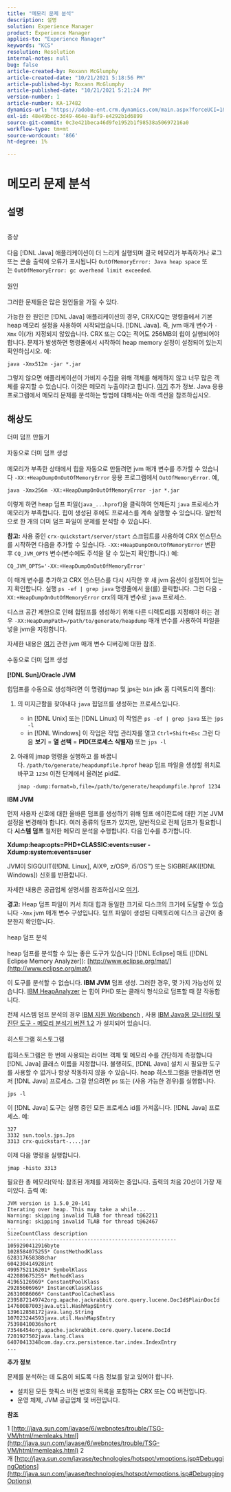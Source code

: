 ```yaml
---
title: "메모리 문제 분석"
description: 설명
solution: Experience Manager
product: Experience Manager
applies-to: "Experience Manager"
keywords: "KCS"
resolution: Resolution
internal-notes: null
bug: false
article-created-by: Roxann McGlumphy
article-created-date: "10/21/2021 5:18:56 PM"
article-published-by: Roxann McGlumphy
article-published-date: "10/21/2021 5:21:24 PM"
version-number: 1
article-number: KA-17482
dynamics-url: "https://adobe-ent.crm.dynamics.com/main.aspx?forceUCI=1&pagetype=entityrecord&etn=knowledgearticle&id=ef6bccf5-9232-ec11-b6e5-000d3a5ba97a"
exl-id: 48e49bcc-3d49-464e-8af9-e4292b1d6899
source-git-commit: 0c3e421beca46d9fe1952b1f98538a50697216a0
workflow-type: tm+mt
source-wordcount: '866'
ht-degree: 1%

---
```


# 메모리 문제 분석

## 설명

<br>증상<br><br>
다음 [!DNL Java] 애플리케이션이 더 느리게 실행되며 결국 메모리가 부족하거나 로그 또는 콘솔 출력에 오류가 표시됩니다 `OutOfMemoryError: Java heap space` 또는 `OutOfMemoryError: gc overhead limit exceeded`.
<br><br>원인<br><br>
그러한 문제들은 많은 원인들을 가질 수 있다.

가능한 한 원인은 [!DNL Java] 애플리케이션의 경우, CRX/CQ는 명령줄에서 기본 heap 메모리 설정을 사용하여 시작되었습니다. [!DNL Java]. 즉, jvm 매개 변수가 `-Xmx` 이(가) 지정되지 않았습니다. CRX 또는 CQ는 적어도 256MB의 힙이 실행되어야 합니다. 문제가 발생하면 명령줄에서 시작하여 heap memory 설정이 설정되어 있는지 확인하십시오. 예:


```
java -Xmx512m -jar *.jar
```


그렇지 않으면 애플리케이션이 가비지 수집을 위해 객체를 해제하지 않고 너무 많은 객체를 유지할 수 있습니다. 이것은 메모리 누출이라고 합니다. [여기](http://java.sun.com/javase/6/webnotes/trouble/TSG-VM/html/memleaks.html) 추가 정보. Java 응용 프로그램에서 메모리 문제를 분석하는 방법에 대해서는 아래 섹션을 참조하십시오.


## 해상도

더미 덤프 만들기<br><br>자동으로 더미 덤프 생성<br><br>
메모리가 부족한 상태에서 힙을 자동으로 만들려면 jvm 매개 변수를 추가할 수 있습니다 `-XX:+HeapDumpOnOutOfMemoryError` 응용 프로그램에서 `OutOfMemoryError`. 예,


```
java -Xmx256m -XX:+HeapDumpOnOutOfMemoryError -jar *.jar
```


이렇게 하면 heap 덤프 파일(`java_...hprof`)을 클릭하여 언제든지 `java` 프로세스가 메모리가 부족합니다. 힙이 생성된 후에도 프로세스를 계속 실행할 수 있습니다. 일반적으로 한 개의 더미 덤프 파일이 문제를 분석할 수 있습니다.

<b>참고:</b> 사용 중인 `crx-quickstart/server/start` 스크립트를 사용하여 CRX 인스턴스를 시작하면 다음을 추가할 수 있습니다. `-XX:+HeapDumpOnOutOfMemoryError` 변환 후 `CQ_JVM_OPTS` 변수(변수에도 주석을 달 수 있는지 확인합니다.) 예:


```
CQ_JVM_OPTS='-XX:+HeapDumpOnOutOfMemoryError'
```


이 매개 변수를 추가하고 CRX 인스턴스를 다시 시작한 후 새 jvm 옵션이 설정되어 있는지 확인합니다. 실행 `ps -ef | grep java` 명령줄에서 을(를) 클릭합니다. 그런 다음 `-XX:+HeapDumpOnOutOfMemoryError` crx의 매개 변수로 `java` 프로세스.

디스크 공간 제한으로 인해 힙덤프를 생성하기 위해 다른 디렉토리를 지정해야 하는 경우 `-XX:HeapDumpPath=/path/to/generate/heapdump` 매개 변수를 사용하여 파일을 넣을 jvm을 지정합니다.

자세한 내용은 [여기](http://java.sun.com/javase/technologies/hotspot/vmoptions.jsp#DebuggingOptions) 관련 jvm 매개 변수 디버깅에 대한 참조.
<br><br>수동으로 더미 덤프 생성<br><br>
<b>[!DNL Sun]/Oracle JVM</b>

힙덤프를 수동으로 생성하려면 이 명령(jmap 및 jps는 `bin` jdk 홈 디렉토리의 폴더):

1. 의 미지근함을 찾아내다 `java` 힙덤프를 생성하는 프로세스입니다.
   - in [!DNL Unix] 또는 [!DNL Linux] 이 작업은 `ps -ef | grep java` 또는 `jps -l`
   - in [!DNL Windows] 이 작업은 작업 관리자를 열고 `Ctrl+Shift+Esc` 그런 다음 <b>보기</b> = <b>열 선택</b> = <b>PID(프로세스 식별자)</b> 또는 `jps -l`
2. 아래의 jmap 명령을 실행하고 를 바꿉니다. `/path/to/generate/heapdumpfile.hprof` heap 덤프 파일을 생성할 위치로 바꾸고 `1234` 이전 단계에서 올려본 pid로.

   ```
   jmap -dump:format=b,file=/path/to/generate/heapdumpfile.hprof 1234
   ```


<b>IBM JVM</b>

먼저 사용자 신호에 대한 올바른 덤프를 생성하기 위해 덤프 에이전트에 대한 기본 JVM 설정을 변경해야 합니다. 여러 종류의 덤프가 있지만, 일반적으로 전체 덤프가 필요합니다 <b>시스템 덤프</b> 철저한 메모리 분석을 수행합니다. 다음 인수를 추가합니다.

<b>Xdump:heap:opts=PHD+CLASSIC:events=user -Xdump:system:events=user</b>

JVM이 SIGQUIT([!DNL Linux], AIX®, z/OS®, i5/OS™) 또는 SIGBREAK([!DNL Windows]) 신호를 반환합니다.

자세한 내용은 공급업체 설명서를 참조하십시오 [여기](http://pic.dhe.ibm.com/infocenter/java7sdk/v7r0/index.jsp?topic=%2Fcom.ibm.java.aix.70.doc%2Fdiag%2Fpreface%2Fchanges_70%2Foverview_gc.html).

<b>경고:</b> Heap 덤프 파일이 커서 최대 힙과 동일한 크기로 디스크의 크기에 도달할 수 있습니다 `-Xmx` jvm 매개 변수 구성입니다. 덤프 파일이 생성된 디렉토리에 디스크 공간이 충분한지 확인합니다.
<br><br>heap 덤프 분석<br><br>
heap 덤프를 분석할 수 있는 좋은 도구가 있습니다 [!DNL Eclipse] 매트 ([!DNL Eclipse Memory Analyzer]): [http://www.eclipse.org/mat/](http://www.eclipse.org/mat/)

이 도구를 분석할 수 없습니다. <b>IBM JVM</b> 덤프 생성. 그러한 경우, 몇 가지 가능성이 있습니다. [IBM HeapAnalyzer](https://www.ibm.com/developerworks/community/groups/service/html/communityview?communityUuid=4544bafe-c7a2-455f-9d43-eb866ea60091) 는 힙이 PHD 또는 클래식 형식으로 덤프할 때 잘 작동합니다.

전체 시스템 덤프 분석의 경우 [IBM 지원 Workbench](http://www-01.ibm.com/software/support/isa/) , 사용 [IBM Java용 모니터링 및 진단 도구 - 메모리 분석기 버전 1.2](http://www.ibm.com/developerworks/java/jdk/tools/memoryanalyzer/) 가 설치되어 있습니다.
<br><br>히스토그램 히스토그램<br><br>
힙히스토그램은 한 번에 사용되는 라이브 객체 및 메모리 수를 간단하게 측정합니다 [!DNL Java] 클래스 이름을 지정합니다. 불행히도, [!DNL Java] 설치 시 필요한 도구를 사용할 수 없거나 항상 작동하지 않을 수 있습니다. heap 히스토그램을 만들려면 먼저 [!DNL Java] 프로세스. 그걸 얻으려면 `ps` 또는 (사용 가능한 경우)를 실행합니다.


```
jps -l
```


이 [!DNL Java] 도구는 실행 중인 모든 프로세스 id를 가져옵니다. [!DNL Java] 프로세스. 예:


```
327 
3332 sun.tools.jps.Jps
3313 crx-quickstart-....jar
```


이제 다음 명령을 실행합니다.


```
jmap -histo 3313
```


필요한 총 메모리(약식: 참조된 개체를 제외하는 중입니다. 출력의 처음 20선이 가장 재미있다. 출력 예:


```
JVM version is 1.5.0_20-141
Iterating over heap. This may take a while...
Warning: skipping invalid TLAB for thread t@62211
Warning: skipping invalid TLAB for thread t@62467
...
SizeCountClass description
-------------------------------------------------------
1059290412916byte
1028584075255* ConstMethodKlass
628317658388char
604230414928int
4995752116201* SymbolKlass
422089675255* MethodKlass
41965126969* ConstantPoolKlass
29285606969* InstanceKlassKlass
26310086066* ConstantPoolCacheKlass
2395872149742org.apache.jackrabbit.core.query.lucene.DocId$PlainDocId
14760087003java.util.HashMap$Entry
139612858172java.lang.String
107023244593java.util.HashMap$Entry
75398410036short
73546454org.apache.jackrabbit.core.query.lucene.DocId
7201927502java.lang.Class
64070413348com.day.crx.persistence.tar.index.IndexEntry
...
```


<b>추가 정보</b>

문제를 분석하는 데 도움이 되도록 다음 정보를 알고 있어야 합니다.

- 설치된 모든 핫픽스 버전 번호의 목록을 포함하는 CRX 또는 CQ 버전입니다.
- 운영 체제, JVM 공급업체 및 버전입니다.


<b>참조</b>

1 [http://java.sun.com/javase/6/webnotes/trouble/TSG-VM/html/memleaks.html](http://java.sun.com/javase/6/webnotes/trouble/TSG-VM/html/memleaks.html)
2개 [http://java.sun.com/javase/technologies/hotspot/vmoptions.jsp#DebuggingOptions](http://java.sun.com/javase/technologies/hotspot/vmoptions.jsp#DebuggingOptions)
